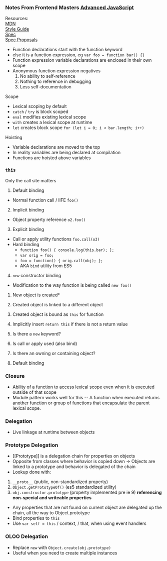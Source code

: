 ### Notes From Frontend Masters [Advanced JavaScript](https://frontendmasters.com/courses/advanced-javascript/)

Resources:  
[MDN](https://developer.mozilla.org/en-US/docs/Web/JavaScript)  
[Style Guide](https://github.com/rwaldron/idiomatic.js/)  
[Spec](http://www.ecma-international.org/publications/standards/Ecma-262.htm)  
[Spec Proposals](http://wiki.ecmascript.org/doku.php?id=harmony:proposals)  

- Function declarations start with the function keyword
- else it is a function expression, eg `var foo = function bar() {}`
- Function expression variable declarations are enclosed in their own scope
- Anonymous function expression negatives
    1. No ability to self-reference
    2. Nothing to reference in debugging
    3. Less self-documentation

Scope
- Lexical scoping by default
- `catch` / `try` is block scoped
- `eval` modifies existing lexical scope
- `with` creates a lexical scope at runtime
- `let` creates block scope `for (let i = 0; i < bar.length; i++)`

Hoisting
- Variable declarations are moved to the top
- In reality variables are being declared at compilation
- Functions are hoisted above variables

### `this`
Only the call site matters

1. Default binding
  - Normal function call / IIFE `foo()`
2. Implicit binding
  - Object property reference `o2.foo()`
3. Explicit binding
  - Call or apply utility functions `foo.call(o3)`
  - Hard binding
    - `function foo() { console.log(this.bar); };`
    - `var orig = foo;`
    - `foo = function() { orig.call(obj); };`
    - AKA `bind` utility from ES5
4. `new` constructor binding
  - Modification to the way function is being called `new foo()`
  1. New object is created*
  2. Created object is linked to a different object
  3. Created object is bound as `this` for function
  4. Implicitly insert `return this` if there is not a return value

1. Is there a `new` keyword?
2. Is call or apply used (also bind)
3. Is there an owning or containing object?
4. Default binding

### Closure
- Ability of a function to access lexical scope even when it is executed outside of that scope
- Module pattern works well for this -- A function when executed returns another function or group of functions that encapsulate the parent lexical scope.

### Delegation
- Live linkage at runtime between objects

### Prototype Delegation
- [[Prototype]] is a delegation chain for properties on objects
- Opposite from classes where behavior is copied down -> Objects are linked to a prototype and behavior is delegated of the chain
- Lookup done with:
1. `__proto__` (public, non-standardized property)
2. `Object.getPrototypeOf()` (es5 standardized utility)
3. `obj.constructor.prototype` (property implemented pre ie 9) **referencing non-special and writeable properties**
- Any properties that are not found on current object are delegated up the chain, all the way to Object.prototype
- Bind properties to `this`
- Use `var self = this` / context, / that, when using event handlers

### OLOO Delegation
- Replace `new` with `Object.create(obj.prototype)`
- Useful when you need to create multiple instances
